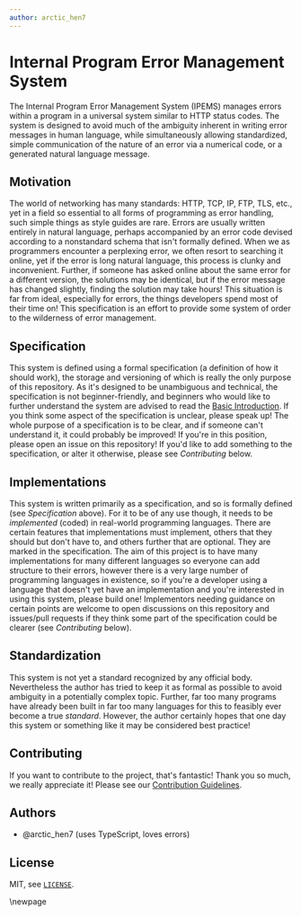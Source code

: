 ```yaml
---
author: arctic_hen7
---
```


# Internal Program Error Management System

The Internal Program Error Management System (IPEMS) manages errors within a program in a universal system similar to HTTP status codes. The system is designed to avoid much of the ambiguity inherent in writing error messages in human language, while simultaneously allowing standardized, simple communication of the nature of an error via a numerical code, or a generated natural language message.

## Motivation

The world of networking has many standards: HTTP, TCP, IP, FTP, TLS, etc., yet in a field so essential to all forms of programming as error handling, such simple things as style guides are rare. Errors are usually written entirely in natural language, perhaps accompanied by an error code devised according to a nonstandard schema that isn't formally defined. When we as programmers encounter a perplexing error, we often resort to searching it online, yet if the error is long natural language, this process is clunky and inconvenient. Further, if someone has asked online about the same error for a different version, the solutions may be identical, but if the error message has changed slightly, finding the solution may take hours! This situation is far from ideal, especially for errors, the things developers spend most of their time on! This specification is an effort to provide some system of order to the wilderness of error management.

## Specification

This system is defined using a formal specification (a definition of how it should work), the storage and versioning of which is really the only purpose of this repository. As it's designed to be unambiguous and technical, the specification is not beginner-friendly, and beginners who would like to further understand the system are advised to read the [Basic Introduction](basic-introduction). If you think some aspect of the specification is unclear, please speak up! The whole purpose of a specification is to be clear, and if someone can't understand it, it could probably be improved! If you're in this position, please open an issue on this repository! If you'd like to add something to the specification, or alter it otherwise, please see *Contributing* below.

## Implementations

This system is written primarily as a specification, and so is formally defined (see *Specification* above). For it to be of any use though, it needs to be *implemented* (coded) in real-world programming languages. There are certain features that implementations must implement, others that they should but don't have to, and others further that are optional. They are marked in the specification. The aim of this project is to have many implementations for many different languages so everyone can add structure to their errors, however there is a very large number of programming languages in existence, so if you're a developer using a language that doesn't yet have an implementation and you're interested in using this system, please build one! Implementors needing guidance on certain points are welcome to open discussions on this repository and issues/pull requests if they think some part of the specification could be clearer (see *Contributing* below).

## Standardization

This system is not yet a standard recognized by any official body. Nevertheless the author has tried to keep it as formal as possible to avoid ambiguity in a potentially complex topic. Further, far too many programs have already been built in far too many languages for this to feasibly ever become a true *standard*. However, the author certainly hopes that one day this system or something like it may be considered best practice!

## Contributing

If you want to contribute to the project, that's fantastic! Thank you so much, we really appreciate it! Please see our [Contribution Guidelines](contributing).

## Authors

- @arctic_hen7 (uses TypeScript, loves errors)

## License

MIT, see [`LICENSE`](license).

[basic-introduction]: ./protocol/basic-introduction.md
[license]: ./LICENSE
[contributing]: ./CONTRIBUTING.md

\newpage
